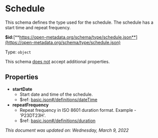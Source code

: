 # Schedule

This schema defines the type used for the schedule. The schedule has a start time and repeat frequency.

**$id:**[**https://open-metadata.org/schema/type/schedule.json**](https://open-metadata.org/schema/type/schedule.json)

Type: `object`

This schema <u>does not</u> accept additional properties.

## Properties
 - **startDate**
	 - Start date and time of the schedule.
	 - $ref: [basic.json#/definitions/dateTime](basic.md#datetime)
 - **repeatFrequency**
	 - Repeat frequency in ISO 8601 duration format. Example - 'P23DT23H'.
	 - $ref: [basic.json#/definitions/duration](basic.md#duration)


_This document was updated on: Wednesday, March 9, 2022_